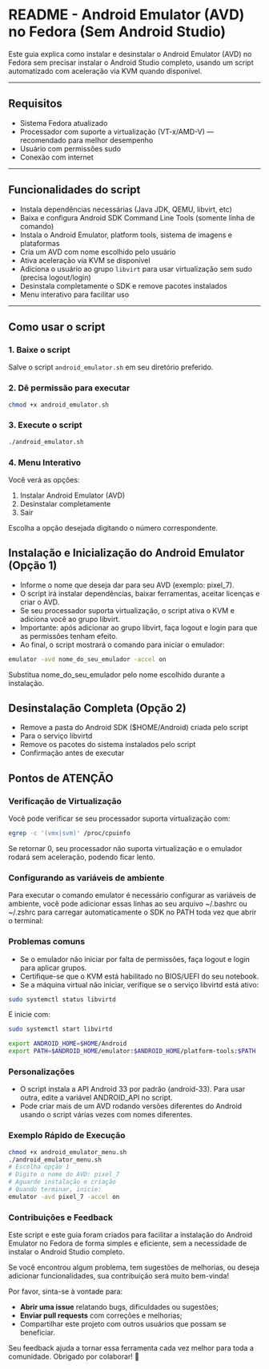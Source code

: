 # README - Android Emulator (AVD) no Fedora (Sem Android Studio)

Este guia explica como instalar e desinstalar o Android Emulator (AVD) no Fedora sem precisar instalar o Android Studio completo, usando um script automatizado com aceleração via KVM quando disponível.

---

## Requisitos

- Sistema Fedora atualizado
- Processador com suporte a virtualização (VT-x/AMD-V) — recomendado para melhor desempenho
- Usuário com permissões sudo
- Conexão com internet

---

## Funcionalidades do script

- Instala dependências necessárias (Java JDK, QEMU, libvirt, etc)
- Baixa e configura Android SDK Command Line Tools (somente linha de comando)
- Instala o Android Emulator, platform tools, sistema de imagens e plataformas
- Cria um AVD com nome escolhido pelo usuário
- Ativa aceleração via KVM se disponível
- Adiciona o usuário ao grupo `libvirt` para usar virtualização sem sudo (precisa logout/login)
- Desinstala completamente o SDK e remove pacotes instalados
- Menu interativo para facilitar uso

---

## Como usar o script

### 1. Baixe o script

Salve o script `android_emulator.sh` em seu diretório preferido.

### 2. Dê permissão para executar

```bash
chmod +x android_emulator.sh
```

### 3. Execute o script
```bash
./android_emulator.sh
```


### 4. Menu Interativo
Você verá as opções:

1) Instalar Android Emulator (AVD)
2) Desinstalar completamente
3) Sair

Escolha a opção desejada digitando o número correspondente.


## Instalação e Inicialização do Android Emulator (Opção 1)
- Informe o nome que deseja dar para seu AVD (exemplo: pixel_7).
- O script irá instalar dependências, baixar ferramentas, aceitar licenças e criar o AVD.
- Se seu processador suporta virtualização, o script ativa o KVM e adiciona você ao grupo libvirt.
- Importante: após adicionar ao grupo libvirt, faça logout e login para que as permissões tenham efeito.
- Ao final, o script mostrará o comando para iniciar o emulador:

```bash
emulator -avd nome_do_seu_emulador -accel on
```
Substitua nome_do_seu_emulador pelo nome escolhido durante a instalação.

## Desinstalação Completa (Opção 2)
- Remove a pasta do Android SDK ($HOME/Android) criada pelo script
- Para o serviço libvirtd
- Remove os pacotes do sistema instalados pelo script
- Confirmação antes de executar



## Pontos de ATENÇÃO
### Verificação de Virtualização
Você pode verificar se seu processador suporta virtualização com:
```bash
egrep -c '(vmx|svm)' /proc/cpuinfo
```
Se retornar 0, seu processador não suporta virtualização e o emulador rodará sem aceleração, podendo ficar lento.

### Configurando as variáveis de ambiente
Para executar o comando emulator é necessário configurar as variáveis de ambiente, você pode adicionar essas linhas ao seu arquivo ~/.bashrc ou ~/.zshrc para carregar automaticamente o SDK no PATH toda vez que abrir o terminal:


### Problemas comuns
- Se o emulador não iniciar por falta de permissões, faça logout e login para aplicar grupos.
- Certifique-se que o KVM está habilitado no BIOS/UEFI do seu notebook.
- Se a máquina virtual não iniciar, verifique se o serviço libvirtd está ativo:


```bash
sudo systemctl status libvirtd
```

E inicie com:
```bash
sudo systemctl start libvirtd
```



```bash 
export ANDROID_HOME=$HOME/Android
export PATH=$ANDROID_HOME/emulator:$ANDROID_HOME/platform-tools:$PATH
```




### Personalizações
- O script instala a API Android 33 por padrão (android-33). Para usar outra, edite a variável ANDROID_API no script.
- Pode criar mais de um AVD rodando versões diferentes do Android usando o script várias vezes com nomes diferentes.


### Exemplo Rápido de Execução

```bash
chmod +x android_emulator_menu.sh
./android_emulator_menu.sh
# Escolha opção 1
# Digite o nome do AVD: pixel_7
# Aguarde instalação e criação
# Quando terminar, inicie:
emulator -avd pixel_7 -accel on
```




### Contribuições e Feedback

Este script e este guia foram criados para facilitar a instalação do Android Emulator no Fedora de forma simples e eficiente, sem a necessidade de instalar o Android Studio completo.

Se você encontrou algum problema, tem sugestões de melhorias, ou deseja adicionar funcionalidades, sua contribuição será muito bem-vinda!  

Por favor, sinta-se à vontade para:

- **Abrir uma issue** relatando bugs, dificuldades ou sugestões;
- **Enviar pull requests** com correções e melhorias;
- Compartilhar este projeto com outros usuários que possam se beneficiar.

Seu feedback ajuda a tornar essa ferramenta cada vez melhor para toda a comunidade. Obrigado por colaborar! 🚀
